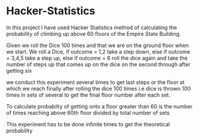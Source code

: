 # Hacker-Statistics
In this project I have used Hacker Statistics method of calculating the probability of climbing up above 60 floors of the Empire State Building.

Given we roll the Dice 100 times and that we are on the ground floor when we start.
We roll a Dice,
if outcome = 1,2
  take a step down,
 eise if outcome = 3,4,5
  take a step up,
 else if outcome = 6
  roll the dice again and take the number of steps up that comes up on the dice on the second through after getting six
  
  we conduct this experiment several times to get last steps or the floor at which we reach finally after rolling the dice 100 times
  i.e dice is thrown 100 times in sets of several to get the final floor number after each set.
  
  To calculate probabilty of getting onto a floor greater than 60
  is the number of times reaching above 60th floor divided by total number of sets
  
  This experiment has to be done infinite times to get the theoretical probability

